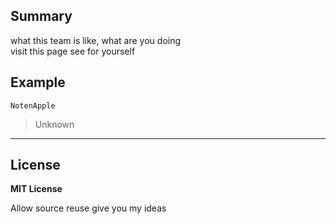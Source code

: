 ## Summary

what this team is like, what are you doing  
visit this page see for yourself  

## Example

````
NotenApple
````
> Unknown 

---

<!--
### Language

<p align="left">
   <img src="https://img.shields.io/badge/html5-%23E34F26.svg?style=for-the-badge&logo=html5&logoColor=white">
   
   <!--
   <img src="https://img.shields.io/badge/javascript-%23323330.svg?style=for-the-badge&logo=javascript&logoColor=%23F7DF1E">
   -->
</p>

## License

**MIT License**

Allow source reuse give you my ideas
